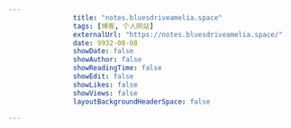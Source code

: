---
                title: "notes.bluesdriveamelia.space"
                tags: [博客, 个人网站]
                externalUrl: "https://notes.bluesdriveamelia.space/"
                date: 9932-08-08
                showDate: false
                showAuthor: false
                showReadingTime: false
                showEdit: false
                showLikes: false
                showViews: false
                layoutBackgroundHeaderSpace: false
                ---

